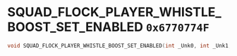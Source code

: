# SQUAD_FLOCK_PLAYER_WHISTLE_BOOST_SET_ENABLED `0x6770774F`

```cpp
void SQUAD_FLOCK_PLAYER_WHISTLE_BOOST_SET_ENABLED(int _Unk0, int _Unk1, int _Unk2);
```
